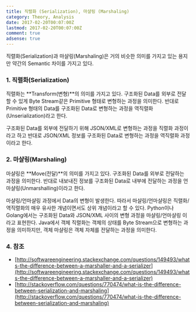 ```yaml
---
title: 직렬화 (Serialization), 마샬링 (Marshaling)
category: Theory, Analysis
date: 2017-02-20T00:07:00Z
lastmod: 2017-02-20T00:07:00Z
comment: true
adsense: true
---
```


직렬화(Serialization)과 마샬링(Marshaling)은 거의 비슷한 의미를 가지고 있는 용지만 약간의 Semantic 차이를 가지고 있다.

### 1. 직렬화(Serialization)

직렬화는 **Transform(변형)**의 의미를 가지고 있다. 구조화된 Data를 외부로 전달할 수 있게 Byte Stream같은 Primitive 형태로 변형하는 과정을 의미한다. 반대로 Primitive 형태의 Data를 구조화된 Data로 변형하는 과정을 역직렬화(Unserialization)라고 한다.

구조화된 Data를 외부에 전달하기 위해 JSON/XML로 변형하는 과정을 직렬화 과정이라고 하고 반대로 JSON/XML 정보를 구조화된 Data로 변형하는 과정을 역직렬화 과정이라고 한다.

### 2. 마샬링(Marshaling)

마샬링은 **Move(전달)**의 의미를 가지고 있다. 구조화된 Data를 외부로 전달하는 과정을 의미한다. 반대로 내보내진 정보를 구조화된 Data로 내부에 전달하는 과정을 언마샬링(Unmarshalling)이라고 한다.

마샬링/언마샬링 과정에서 Data의 변형이 발생한다. 따라서 마샬링/언마샬링은 직렬화/역직렬화의 매우 유사한 개념이면서도 상위 개념이라고 할 수 있다. Python이나 Golang에서는 구조화된 Data와 JSON/XML 사이의 변형 과정을 마샬링/언마샬링 이라고 표현한다. Java에서 객체 직렬화는 객체의 상태를 Byte Stream으로 변형하는 과정을 의미하지만, 객체 마샬링은 객체 자체를 전달하는 과정을 의미한다.

### 4. 참조

* [http://softwareengineering.stackexchange.com/questions/149493/whats-the-difference-between-a-marshaller-and-a-serializer](http://softwareengineering.stackexchange.com/questions/149493/whats-the-difference-between-a-marshaller-and-a-serializer)
* [http://stackoverflow.com/questions/770474/what-is-the-difference-between-serialization-and-marshaling](http://stackoverflow.com/questions/770474/what-is-the-difference-between-serialization-and-marshaling)
